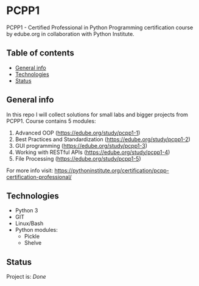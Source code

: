 # PCPP1
PCPP1 - Certified Professional in Python Programming certification course by edube.org in collaboration with Python Institute.

## Table of contents
* [General info](#general-info)
* [Technologies](#technologies)
* [Status](#status)

## General info
In this repo I will collect solutions for small labs and bigger projects from PCPP1. 
Course contains 5 modules:
1. Advanced OOP                       (https://edube.org/study/pcpp1-1)
2. Best Practices and Standardization (https://edube.org/study/pcpp1-2)
3. GUI programming                    (https://edube.org/study/pcpp1-3)
4. Working with RESTful APIs          (https://edube.org/study/pcpp1-4)
5. File Processing                    (https://edube.org/study/pcpp1-5)

For more info visit: https://pythoninstitute.org/certification/pcpp-certification-professional/

## Technologies
* Python 3
* GIT
* Linux/Bash
* Python modules:
  * Pickle
  * Shelve

## Status
Project is: _Done_
